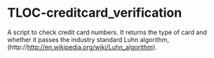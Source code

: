 TLOC-creditcard_verification
============================

A script to check credit card numbers. It returns the type of card and whether it passes the industry standard Luhn algorithm, (http://http://en.wikipedia.org/wiki/Luhn_algorithm).
